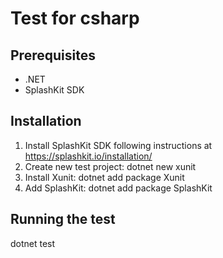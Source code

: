 # Test for csharp

## Prerequisites
- .NET
- SplashKit SDK

## Installation
1. Install SplashKit SDK following instructions at https://splashkit.io/installation/
2. Create new test project: dotnet new xunit
3. Install Xunit: dotnet add package Xunit
4. Add SplashKit: dotnet add package SplashKit

## Running the test
dotnet test
